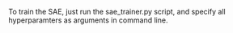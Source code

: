To train the SAE, just run the sae_trainer.py script, and specify all hyperparamters as arguments in command line. 
